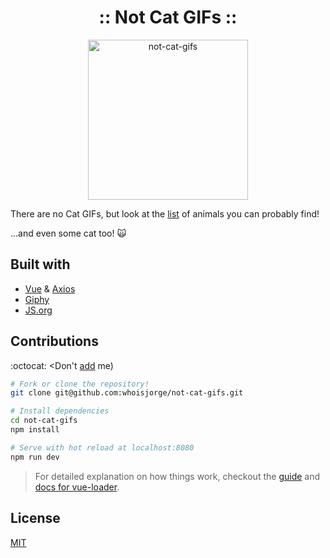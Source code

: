 <h1 align="center">:: Not Cat GIFs ::</h1>
<p align="center">
  <img src="https://cdnjs.cloudflare.com/ajax/libs/emojione/2.2.7/assets/svg/1f63f.svg" width="256" height"256" alt="not-cat-gifs">
  <br>

</p>

There are no Cat GIFs, but look at the [list](/src/animals.js) of animals you can probably find!

...and even some cat too! :scream_cat:


## Built with

- [Vue](https://vuejs.org) & [Axios](https://github.com/mzabriskie/axios)
- [Giphy](https://developers.giphy.com)
- [JS.org](https://JS.org)


## Contributions

:octocat: <Don't [add](https://github.com/whoisjorge/not-cat-gifs/edit/master/src/animals.js) me)

``` bash
# Fork or clone the repository!
git clone git@github.com:whoisjorge/not-cat-gifs.git

# Install dependencies
cd not-cat-gifs
npm install

# Serve with hot reload at localhost:8080
npm run dev
```

> For detailed explanation on how things work, checkout the [guide](http://vuejs-templates.github.io/webpack/) and [docs for vue-loader](http://vuejs.github.io/vue-loader).


<!-- ##
<p align="center">
  <img src="media.gif" width="512" height"512" alt="not-cat-gifs">
</p> -->

## License

[MIT](LICENSE)
